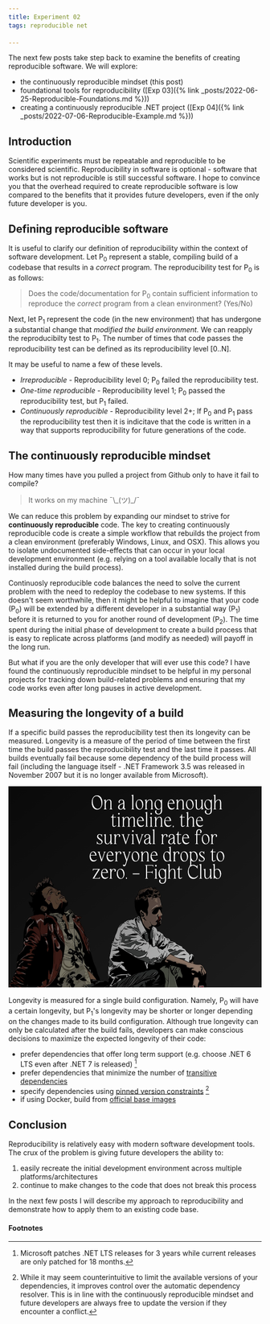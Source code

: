 ```yaml
---
title: Experiment 02
tags: reproducible net

---
```


The next few posts take step back to examine the benefits of creating reproducible software. We will explore:
  - the continuously reproducible mindset (this post)  
  - foundational tools for reproducibility ([Exp 03]({% link _posts/2022-06-25-Reproducible-Foundations.md %}))
  - creating a continuously reproducible .NET project ([Exp 04]({% link _posts/2022-07-06-Reproducible-Example.md %}))

## Introduction

Scientific experiments must be repeatable and reproducible to be considered scientific. Reproducibility in software is optional - software that works but is not reproducible is still successful software. I hope to convince you that the overhead required to create reproducible software is low compared to the benefits that it provides future developers, even if the only future developer is you.

## Defining reproducible software

It is useful to clarify our definition of reproducibility within the context of software development. Let P<sub>0</sub> represent a stable, compiling build of a codebase that results in a *correct* program. The reproducibility test for P<sub>0</sub> is as follows:

> Does the code/documentation for P<sub>0</sub> contain sufficient information to reproduce the *correct* program from a clean environment? (Yes/No)

Next, let P<sub>1</sub> represent the code (in the new environment) that has undergone a substantial change that *modified the build environment.* We can reapply the reproducibilty test to P<sub>1</sub>. The number of times that code passes the reproducibility test can be defined as its reproducibility level [0..N].

It may be useful to name a few of these levels.

- *Irreproducible* - Reproducibility level 0; P<sub>0</sub> failed the reproducibility test.
- *One-time reproducible* - Reproducibility level 1; P<sub>0</sub> passed the reproducibility test, but P<sub>1</sub> failed.
- *Continuously reproducible* - Reproducibility level 2+; If P<sub>0</sub> and P<sub>1</sub> pass the reproducibility test then it is indicitave that the code is written in a way that supports reproducibility for future generations of the code. 

## The continuously reproducible mindset

How many times have you pulled a project from Github only to have it fail to compile?

> It works on my machine ¯\\\_(ツ)_/¯

We can reduce this problem by expanding our mindset to strive for **continuously reproducible** code. The key to creating continuously reproducible code is create a simple workflow that rebuilds the project from a clean environment (preferably Windows, Linux, and OSX). This allows you to isolate undocumented side-effects that can occur in your local development environment (e.g. relying on a tool available locally that is not installed during the build process). 

Continuosly reproducible code balances the need to solve the current problem with the need to redeploy the codebase to new systems. If this doesn't seem worthwhile, then it might be helpful to imagine that your code (P<sub>0</sub>) will be extended by a different developer in a substantial way (P<sub>1</sub>) before it is returned to you for another round of development (P<sub>2</sub>). The time spent during the initial phase of development to create a build process that is easy to replicate across platforms (and modify as needed) will payoff in the long run.

But what if you are the only developer that will ever use this code? I have  found the continuously reproducible mindset to be helpful in my personal projects for tracking down build-related problems and ensuring that my code works even after long pauses in active development. 

## Measuring the longevity of a build

If a specific build passes the reproducibility test then its longevity can be measured. Longevity is a measure of the period of time between the first time the build passes the reproducibility test and the last time it passes. All builds eventually fail because some dependency of the build process will fail (including the language itself - .NET Framework 3.5 was released in November  2007 but it is no longer available from Microsoft). 

<p align="center">
  <img width="600" height="400" src="/assets/images/fight_club.jpg">
</p>

Longevity is measured for a single build configuration. Namely, P<sub>0</sub> will have a certain longevity, but P<sub>1</sub>'s longevity may be shorter or longer depending on the changes made to its build configuration. Although true longevity can only be calculated after the build fails, developers can make conscious decisions to maximize the expected longevity of their code:
- prefer dependencies that offer long term support (e.g. choose .NET 6 LTS even after .NET 7 is released) [^1]
- prefer dependencies that minimize the number of [transitive dependencies](https://fsprojects.github.io/Paket/faq.html#What-does-transitive-dependencies-mean)
- specify dependencies using [pinned version constraints](https://fsprojects.github.io/Paket/nuget-dependencies.html#Pinned-version-constraint) [^2]
- if using Docker, build from [official base images](https://hub.docker.com/search?q=&type=image&image_filter=official) 

## Conclusion

Reproducibility is relatively easy with modern software development tools. The crux of the problem is giving future developers the ability to:
1. easily recreate the initial development environment across multiple platforms/architectures 
2. continue to make changes to the code that does not break this process

In the next few posts I will describe my approach to reproducibility and demonstrate how to apply them to an existing code base.

#### Footnotes

[^1]: Microsoft patches .NET LTS releases for 3 years while current releases are only patched for 18 months.

[^2]: While it may seem counterintuitive to limit the available versions of your dependencies, it improves control over the automatic dependency resolver. This is in line with the continuously reproducible mindset and future developers are always free to update the version if they encounter a conflict. 


<!--

1. Intro
  - need for reproducibility
  - in science
  - in software
  - in machine learning

2. Basic tools
  - Docker (links to learning resources)
  - Gitlab/Github 
  - CI/CD
  - permissive licensing

3. Producing reporducible builds
  - choice of baseline (LTS)
  - provide multiple options (multiple-platforms)
    - local install w/ ci/cd
    - docker-compose local (build)
  - push build complexity to lowest level

4. CI/CD
  - Gitlab runner w/ docker
  - (optional) docker registry

5. Publishing
  - code should be publish to allow someone (most likely yourself) to reproduce it
  - but it shouldnt be required; also provide standalone executables

-->



<!--
https://www.nature.com/articles/s41562-016-0021


The problem
A hallmark of scientific creativity is the ability to see novel and unexpected patterns in data. John Snow's identification of links between cholera and water supply17, Paul Broca's work on language lateralization18 and Jocelyn Bell Burnell's discovery of pulsars19 are examples of breakthroughs achieved by interpreting observations in a new way. However, a major challenge for scientists is to be open to new and important insights while simultaneously avoiding being misled by our tendency to see structure in randomness. The combination of apophenia (the tendency to see patterns in random data), confirmation bias (the tendency to focus on evidence that is in line with our expectations or favoured explanation) and hindsight bias (the tendency to see an event as having been predictable only after it has occurred) can easily lead us to false conclusions20. Thomas Levenson documents the example of astronomers who became convinced they had seen the fictitious planet Vulcan because their contemporary theories predicted its existence21. Experimenter effects are an example of this kind of bias22.

Over-interpretation of noise is facilitated by the extent to which data analysis is rapid, flexible and automated23. In a high-dimensional dataset, there may be hundreds or thousands of reasonable alternative approaches to analysing the same data24,25. For example, in a systematic review of functional magnetic resonance imaging (fMRI) studies, Carp showed that there were almost as many unique analytical pipelines as there were studies26. If several thousand potential analytical pipelines can be applied to high-dimensional data, the generation of false-positive findings is highly likely. For example, applying almost 7,000 analytical pipelines to a single fMRI dataset resulted in over 90% of brain voxels showing significant activation in at least one analysis27.

During data analysis it can be difficult for researchers to recognize P-hacking28 or data dredging because confirmation and hindsight biases can encourage the acceptance of outcomes that fit expectations or desires as appropriate, and the rejection of outcomes that do not as the result of suboptimal designs or analyses. Hypotheses may emerge that fit the data and are then reported without indication or recognition of their post hoc origin7. This, unfortunately, is not scientific discovery, but self-deception29. Uncontrolled, it can dramatically increase the false discovery rate. We need measures to counter the natural tendency of enthusiastic scientists who are motivated by discovery to see patterns in noise.


-->